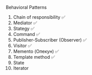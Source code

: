 Behavioral Patterns

1. Chain of responsibility ✅
2. Mediator ✅
3. Stategy ✅
4. Command ✅
5. Publisher-Subscriber (Observer) ✅
6. Visitor ✅
7. Memento (Опекун) ✅
8. Template method ✅
9. State 
10. Iterator
